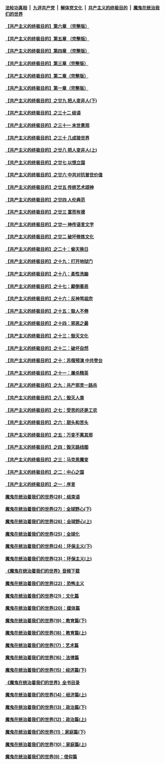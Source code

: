 ####  [法轮功真相](../../../../basic/blob/master/README.md?t=08271000) &nbsp;|&nbsp; [九评共产党](../../../../9ping.md/blob/master/README.md?t=08271000) &nbsp;|&nbsp; [解体党文化](../../../../jtdwh.md/blob/master/README.md?t=08271000)  &nbsp;|&nbsp; [共产主义的终极目的](../../../../gczydzjmd.md/blob/master/README.md?t=08271000) &nbsp;|&nbsp; [魔鬼在统治我们的世界](../../../../mgztzwmdsj.md/blob/master/README.md?t=08271000) 

#### [【共产主义的终极目的】第六章 （完整版）](../pages/nsc422/n11428913.md?t=08271000) 

#### [【共产主义的终极目的】第五章 （完整版）](../pages/nsc422/n11428912.md?t=08271000) 

#### [【共产主义的终极目的】第四章 （完整版）](../pages/nsc422/n11428907.md?t=08271000) 

#### [【共产主义的终极目的】第三章（完整版）](../pages/nsc422/n11428848.md?t=08271000) 

#### [【共产主义的终极目的】第二章（完整版）](../pages/nsc422/n11428831.md?t=08271000) 

#### [【共产主义的终极目的】第一章（完整版）](../pages/nsc422/n11417651.md?t=08271000) 

#### [【共产主义的终极目的】之廿九 把人变非人(下)](../pages/nsc422/n11344140.md?t=08271000) 

#### [【共产主义的终极目的】之三十二 结语](../pages/nsc422/n11360535.md?t=08271000) 

#### [【共产主义的终极目的】之三十一 末世景观](../pages/nsc422/n11351129.md?t=08271000) 

#### [【共产主义的终极目的】之三十 几成狼世界](../pages/nsc422/n11348280.md?t=08271000) 

#### [【共产主义的终极目的】之廿八 把人变非人(上)](../pages/nsc422/n11340492.md?t=08271000) 

#### [【共产主义的终极目的】之廿七 以恨立国](../pages/nsc422/n11336944.md?t=08271000) 

#### [【共产主义的终极目的】之廿六 中共对抗普世价值](../pages/nsc422/n11324785.md?t=08271000) 

#### [【共产主义的终极目的】之廿五 传统艺术颂神](../pages/nsc422/n11296396.md?t=08271000) 

#### [【共产主义的终极目的】之廿四 人伦典范](../pages/nsc422/n11296397.md?t=08271000) 

#### [【共产主义的终极目的】之廿三 富而有德](../pages/nsc422/n11283598.md?t=08271000) 

#### [【共产主义的终极目的】之廿一 神传语言文字](../pages/nsc422/n11263265.md?t=08271000) 

#### [【共产主义的终极目的】之廿二 破坏修炼文化](../pages/nsc422/n11245728.md?t=08271000) 

#### [【共产主义的终极目的】之二十：偷天换日](../pages/nsc422/n11238846.md?t=08271000) 

#### [【共产主义的终极目的】之十九：打开地狱门](../pages/nsc422/n11206376.md?t=08271000) 

#### [【共产主义的终极目的】之十八：柔性洗脑](../pages/nsc422/n11199994.md?t=08271000) 

#### [【共产主义的终极目的】之十七：颠倒善恶](../pages/nsc422/n11179782.md?t=08271000) 

#### [【共产主义的终极目的】之十六：反神骂祖宗](../pages/nsc422/n11166798.md?t=08271000) 

#### [【共产主义的终极目的】之十五：毁人不倦](../pages/nsc422/n11166792.md?t=08271000) 

#### [【共产主义的终极目的】之十四：邪恶之最](../pages/nsc422/n11150249.md?t=08271000) 

#### [【共产主义的终极目的】之十三：毁灭文化](../pages/nsc422/n11135227.md?t=08271000) 

#### [【共产主义的终极目的】之十二：破坏自然](../pages/nsc422/n11135214.md?t=08271000) 

#### [【共产主义的终极目的】之十：苏俄预演 中共登台](../pages/nsc422/n11118424.md?t=08271000) 

#### [【共产主义的终极目的】之十一：屠杀精英](../pages/nsc422/n11118442.md?t=08271000) 

#### [【共产主义的终极目的】之九：共产邪灵一路杀](../pages/nsc422/n11114139.md?t=08271000) 

#### [【共产主义的终极目的】之八：毁灭人类](../pages/nsc422/n11108503.md?t=08271000) 

#### [【共产主义的终极目的】之七：受苦的还是工农](../pages/nsc422/n11101809.md?t=08271000) 

#### [【共产主义的终极目的】之六：甜头和苦头](../pages/nsc422/n11096971.md?t=08271000) 

#### [【共产主义的终极目的】之五：万变不离其邪](../pages/nsc422/n11091285.md?t=08271000) 

#### [【共产主义的终极目的】之四：毁灭路线图](../pages/nsc422/n11086284.md?t=08271000) 

#### [【共产主义的终极目的】之三：马克思魔变](../pages/nsc422/n11061941.md?t=08271000) 

#### [【共产主义的终极目的】之二：中心之国](../pages/nsc422/n11047728.md?t=08271000) 

#### [【共产主义的终极目的】之一：序言](../pages/nsc422/n11086077.md?t=08271000) 

#### [魔鬼在统治着我们的世界(28)：结束语](../pages/nsc422/n10936246.md?t=08271000) 

#### [魔鬼在统治着我们的世界(27)：全球野心(下)](../pages/nsc422/n10928319.md?t=08271000) 

#### [魔鬼在统治着我们的世界(26)：全球野心(上)](../pages/nsc422/n10900318.md?t=08271000) 

#### [魔鬼在统治着我们的世界(25)：全球化](../pages/nsc422/n10788205.md?t=08271000) 

#### [魔鬼在统治着我们的世界(24)：环保主义(下)](../pages/nsc422/n10695307.md?t=08271000) 

#### [魔鬼在统治着我们的世界(23)：环保主义(上)](../pages/nsc422/n10688613.md?t=08271000) 

#### [《魔鬼在统治着我们的世界》音频下载](../pages/nsc422/n10635553.md?t=08271000) 

#### [魔鬼在统治着我们的世界(22)：恐怖主义](../pages/nsc422/n10614727.md?t=08271000) 

#### [魔鬼在统治着我们的世界(21)：文化篇](../pages/nsc422/n10597706.md?t=08271000) 

#### [魔鬼在统治着我们的世界(20)：媒体篇](../pages/nsc422/n10586579.md?t=08271000) 

#### [魔鬼在统治着我们的世界(19)：教育篇(下)](../pages/nsc422/n10564808.md?t=08271000) 

#### [魔鬼在统治着我们的世界(18)：教育篇(上)](../pages/nsc422/n10526970.md?t=08271000) 

#### [魔鬼在统治着我们的世界(17)：艺术篇](../pages/nsc422/n10499093.md?t=08271000) 

#### [魔鬼在统治着我们的世界(16)：法律篇](../pages/nsc422/n10485969.md?t=08271000) 

#### [魔鬼在统治着我们的世界(15)：经济篇(下)](../pages/nsc422/n10469975.md?t=08271000) 

#### [《魔鬼在统治着我们的世界》全书目录](../pages/nsc422/n10464261.md?t=08271000) 

#### [魔鬼在统治着我们的世界(14)：经济篇(上)](../pages/nsc422/n10457370.md?t=08271000) 

#### [魔鬼在统治着我们的世界(13)：政治篇(下)](../pages/nsc422/n10448270.md?t=08271000) 

#### [魔鬼在统治着我们的世界(12)：政治篇(上)](../pages/nsc422/n10444576.md?t=08271000) 

#### [魔鬼在统治着我们的世界(11)：家庭篇(下)](../pages/nsc422/n10440961.md?t=08271000) 

#### [魔鬼在统治着我们的世界(10)：家庭篇(上)](../pages/nsc422/n10435448.md?t=08271000) 

#### [魔鬼在统治着我们的世界(9)：信仰篇](../pages/nsc422/n10432159.md?t=08271000) 

